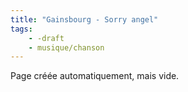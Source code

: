 ```yaml
---
title: "Gainsbourg - Sorry angel"
tags:
    - -draft
    - musique/chanson
---
```


Page créée automatiquement, mais vide.
